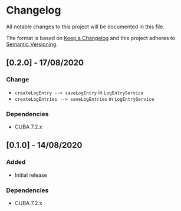 # Changelog
All notable changes to this project will be documented in this file.

The format is based on [Keep a Changelog](http://keepachangelog.com/en/1.0.0/)
and this project adheres to [Semantic Versioning](http://semver.org/spec/v2.0.0.html).

## [0.2.0] - 17/08/2020


### Change
- `createLogEntry --> saveLogEntry` in `LogEntryService`
- `createLogEntries --> saveLogEntries` in `LogEntryService`

### Dependencies
- CUBA 7.2.x

## [0.1.0] - 14/08/2020

### Added
- Initial release

### Dependencies
- CUBA 7.2.x
